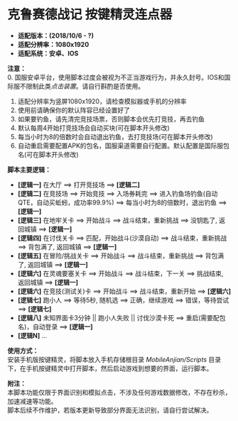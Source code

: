 # 克鲁赛德战记 按键精灵连点器
- **适配版本：(2018/10/6 - ?)**
- **适配分辨率：1080x1920**
- **适配系统：安卓、IOS**

**注意：**<br>
0. 国服安卓平台，使用脚本过度会被视为不正当游戏行为，并永久封号。IOS和国际服不限制此类*点击装置*。请自行斟酌是否使用。
1. 适配分辨率为竖屏1080x1920，请检查模拟器或手机的分辨率
2. 使用前请确保你的默认阵容已经设置好了
3. 如果要钓鱼，请先清完竞技场票，否则脚本会优先打竞技，再去钓鱼
4. 默认每周4开始打竞技场会自动买块(可在脚本开头修改)
5. 每当小时为8的倍数时会自动退出钓鱼，去打竞技场(可在脚本开头修改)
6. 自动重启需要配置APK的包名，国服渠道需要自行配置。默认配置是国际服包名(可在脚本开头修改)

**脚本主要逻辑：**<br>
- **[逻辑一]** 在大厅 ==> 打开竞技场 ==> **[逻辑二]**
- **[逻辑二]** 在竞技场 ==> 开始竞技 ==> 入场券耗完 ==> 进入钓鱼场钓鱼(自动QTE，自动买蚯蚓，成功率99.9%) ==> 每当小时为8的倍数时，退出钓鱼 ==> **[逻辑一]**
- **[逻辑三]** 在地牢关卡 ==> 开始战斗 ==> 战斗结束，重新挑战 ==> 没钥匙了, 返回城镇 ==> **[逻辑一]**
- **[逻辑四]** 在讨伐关卡 ==> 匹配，开始战斗(沙漠自动) ==> 战斗结束，重新挑战 ==> 背包满了, 返回城镇 ==> **[逻辑一]**
- **[逻辑五]** 在冒险/挑战关卡 ==> 开始战斗 ==> 战斗结束，重新挑战 ==> 背包满了, 返回城镇 ==> **[逻辑一]**
- **[逻辑六]** 在灵魂要塞关卡 ==> 开始战斗 ==> 战斗结束，下一关 ==> 挑战结束, 返回城镇 ==> **[逻辑一]**
- **[逻辑六]** 在竞技(测试关)卡 ==> 开始战斗 ==> 战斗结束，重新开始 ==> **[逻辑六]**
- **[逻辑七]** 跑小人 ==> 等待5秒, 随机选 ==> 正确，继续游戏 ==> 错误，等待尝试 ==> **[逻辑七]**
- **[逻辑八]** 未知界面卡3分钟 || 跑小人失败 || 讨伐沙漠卡死 ==> 重启(需要配包名)，自动登录 ==> **[逻辑一]**
- **[逻辑N]** ...

**使用方式：**<br>
安装手机版按键精灵，将脚本放入手机存储根目录 *MobileAnjian/Scripts* 目录下，在手机按键精灵中打开脚本，然后启动游戏到想要的界面，运行脚本。

**附注：**<br>
本脚本功能仅限于界面识别和模拟点击，不涉及任何游戏数据修改，不存在秒杀，加速减速等功能。<br>
脚本后续不作维护，若版本更新导致部分界面无法识别，请自行尝试解决。
